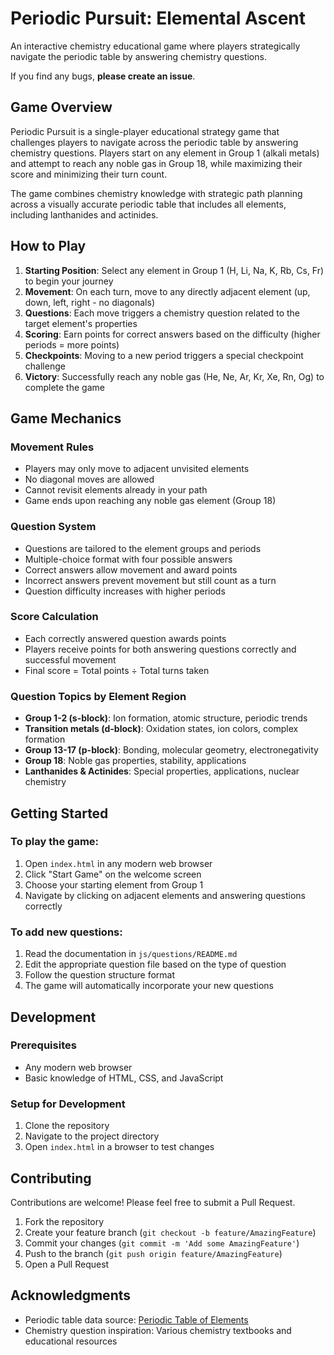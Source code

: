 # Periodic Pursuit: Elemental Ascent

An interactive chemistry educational game where players strategically navigate the periodic table by answering chemistry questions.

If you find any bugs, **please create an issue**.

## Game Overview

Periodic Pursuit is a single-player educational strategy game that challenges players to navigate across the periodic table by answering chemistry questions. Players start on any element in Group 1 (alkali metals) and attempt to reach any noble gas in Group 18, while maximizing their score and minimizing their turn count.

The game combines chemistry knowledge with strategic path planning across a visually accurate periodic table that includes all elements, including lanthanides and actinides.

## How to Play

1. **Starting Position**: Select any element in Group 1 (H, Li, Na, K, Rb, Cs, Fr) to begin your journey
2. **Movement**: On each turn, move to any directly adjacent element (up, down, left, right - no diagonals)
3. **Questions**: Each move triggers a chemistry question related to the target element's properties
4. **Scoring**: Earn points for correct answers based on the difficulty (higher periods = more points)
5. **Checkpoints**: Moving to a new period triggers a special checkpoint challenge
6. **Victory**: Successfully reach any noble gas (He, Ne, Ar, Kr, Xe, Rn, Og) to complete the game

## Game Mechanics

### Movement Rules
- Players may only move to adjacent unvisited elements
- No diagonal moves are allowed
- Cannot revisit elements already in your path
- Game ends upon reaching any noble gas element (Group 18)

### Question System
- Questions are tailored to the element groups and periods
- Multiple-choice format with four possible answers
- Correct answers allow movement and award points
- Incorrect answers prevent movement but still count as a turn
- Question difficulty increases with higher periods

### Score Calculation
- Each correctly answered question awards points
- Players receive points for both answering questions correctly and successful movement
- Final score = Total points ÷ Total turns taken

### Question Topics by Element Region
- **Group 1-2 (s-block)**: Ion formation, atomic structure, periodic trends
- **Transition metals (d-block)**: Oxidation states, ion colors, complex formation
- **Group 13-17 (p-block)**: Bonding, molecular geometry, electronegativity
- **Group 18**: Noble gas properties, stability, applications
- **Lanthanides & Actinides**: Special properties, applications, nuclear chemistry

## Getting Started

### To play the game:

1. Open `index.html` in any modern web browser
2. Click "Start Game" on the welcome screen
3. Choose your starting element from Group 1
4. Navigate by clicking on adjacent elements and answering questions correctly

### To add new questions:

1. Read the documentation in `js/questions/README.md`
2. Edit the appropriate question file based on the type of question
3. Follow the question structure format
4. The game will automatically incorporate your new questions

## Development

### Prerequisites

- Any modern web browser
- Basic knowledge of HTML, CSS, and JavaScript

### Setup for Development

1. Clone the repository
2. Navigate to the project directory
3. Open `index.html` in a browser to test changes

## Contributing

Contributions are welcome! Please feel free to submit a Pull Request.

1. Fork the repository
2. Create your feature branch (`git checkout -b feature/AmazingFeature`)
3. Commit your changes (`git commit -m 'Add some AmazingFeature'`)
4. Push to the branch (`git push origin feature/AmazingFeature`)
5. Open a Pull Request

## Acknowledgments

- Periodic table data source: [Periodic Table of Elements](https://en.wikipedia.org/wiki/Periodic_table)
- Chemistry question inspiration: Various chemistry textbooks and educational resources